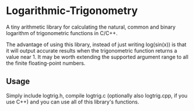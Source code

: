 # Logarithmic-Trigonometry
A tiny arithmetic library for calculating the natural, common and binary logarithm of trigonometric functions in C/C++.

The advantage of using this library, instead of just writing log(sin(x)) is that it will output accurate results when the trigonometric function returns a value near 1. It may be worth extending the supported argument range to all the finite floating-point numbers.

## Usage
Simply include logtrig.h, compile logtrig.c (optionally also logtrig.cpp, if you use C++) and you can use all of this library's functions.
